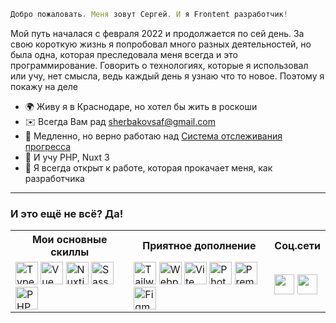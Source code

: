 ```js
Добро пожаловать. Меня зовут Сергей. И я Frontent разработчик!
```

<img align="right" alt="" src="https://github-readme-stats.vercel.app/api/top-langs/?username=sherbakovsaf&exclude_repo=KNN-Image-Classification&show_icons=true&hide_border=true&layout=compact&langs_count=4"/>
<p align="left" margin>Мой путь началася с февраля 2022 и продолжается по сей день. За свою короткую жизнь я попробовал много разных деятельностей, но была одна, которая преследовала меня всегда и это программирование. Говорить о технологиях, которые я использовал или учу, нет смысла, ведь каждый день я узнаю что то новое. Поэтому я покажу на деле</p>


* 🌍  Живу я в Краснодаре, но хотел бы жить в роскоши
* ✉️  Всегда Вам рад [sherbakovsaf@gmail.com](mailto:sherbakovsaf@gmail.com)
* 🚀  Медленно, но верно работаю над [Система отслеживания прогресса](http://github.com/SherbakovSAF/actors-system-47chromo)
* 🧠  И учу PHP, Nuxt 3
* 🤝  Я всегда открыт к работе, которая прокачает меня, как разработчика
<hr/>
<h3>И это ещё не всё? Да!</h3>

<table>
  <tr>
    <th>
    Мои основные скиллы
  </th>
  <th>
    Приятное дополнение
  </th>
  <th>
    Соц.сети
  </th>
  </tr>
  <tr>
    <td>
      <a href="https://www.typescriptlang.org/" target="_blank" rel="noreferrer"><img src="https://raw.githubusercontent.com/danielcranney/readme-generator/main/public/icons/skills/typescript-colored.svg" width="36" height="36" alt="TypeScript" /></a>
      <a href="https://vuejs.org/" target="_blank" rel="noreferrer"><img src="https://raw.githubusercontent.com/danielcranney/readme-generator/main/public/icons/skills/vuejs-colored.svg" width="36" height="36" alt="Vue" /></a>
      <a href="https://nuxtjs.org/" target="_blank" rel="noreferrer"><img src="https://raw.githubusercontent.com/danielcranney/readme-generator/main/public/icons/skills/nuxtjs-colored.svg" width="36" height="36" alt="Nuxtjs" /></a>
      <a href="https://sass-lang.com/" target="_blank" rel="noreferrer"><img src="https://raw.githubusercontent.com/danielcranney/readme-generator/main/public/icons/skills/sass-colored.svg" width="36" height="36" alt="Sass" /></a>
      <a href="https://www.php.net/" target="_blank" rel="noreferrer"><img src="https://raw.githubusercontent.com/danielcranney/readme-generator/main/public/icons/skills/php-colored.svg" width="36" height="36" alt="PHP" /></a>
    </td>
    <td>
      <a href="https://tailwindcss.com/" target="_blank" rel="noreferrer"><img src="https://raw.githubusercontent.com/danielcranney/readme-generator/main/public/icons/skills/tailwindcss-colored.svg" width="36" height="36" alt="TailwindCSS" /></a>
      <a href="https://webpack.js.org/" target="_blank" rel="noreferrer"><img src="https://raw.githubusercontent.com/danielcranney/readme-generator/main/public/icons/skills/webpack-colored.svg" width="36" height="36" alt="Webpack" /></a>
      <a href="https://vitejs.dev/" target="_blank" rel="noreferrer"><img src="https://raw.githubusercontent.com/danielcranney/readme-generator/main/public/icons/skills/vite-colored.svg" width="36" height="36" alt="Vite" /></a>
      <a href="https://www.adobe.com/uk/products/photoshop.html" target="_blank" rel="noreferrer"><img src="https://raw.githubusercontent.com/danielcranney/readme-generator/main/public/icons/skills/photoshop-colored.svg" width="36" height="36" alt="Photoshop" /></a>
      <a href="https://www.adobe.com/uk/products/premiere.html" target="_blank" rel="noreferrer"><img src="https://raw.githubusercontent.com/danielcranney/readme-generator/main/public/icons/skills/premierepro-colored.svg" width="36" height="36" alt="Premiere Pro" /></a>
    <a href="https://www.figma.com/" target="_blank" rel="noreferrer"><img src="https://raw.githubusercontent.com/danielcranney/readme-generator/main/public/icons/skills/figma-colored.svg" width="36" height="36" alt="Figma" />
    </td>
    <td>
      <p align="left"> <a href="https://discord.com/users/isherbakov" target="_blank" rel="noreferrer"><img src="https://raw.githubusercontent.com/danielcranney/readme-generator/main/public/icons/socials/discord.svg" width="32" height="32" /></a> <a href="https://www.github.com/sherbakovSAF" target="_blank" rel="noreferrer"><img src="https://raw.githubusercontent.com/danielcranney/readme-generator/main/public/icons/socials/github.svg" width="32" height="32" /></a></p>
    </td>
  </tr>
  
</table>







